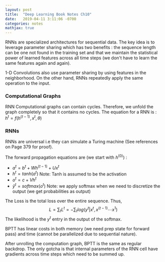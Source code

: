 ```yaml
---
layout: post
title:  "Deep Learning Book Notes Ch10"
date:   2019-04-11 3:11:06 -0700
categories: notes
mathjax: true
---
```


RNNs are specialized architectures for sequential data. The key idea is to leverage parameter sharing which has two benefits : the sequence length can be one not found in the training set and that we maintain the statistical power of learned features across all time steps (we don't have to learn the same features again and again).

1-D Convolutions also use parameter sharing by using features in the neighborhood. On the other hand, RNNs repeatedly apply the same operation to the input.

### Computational Graphs
RNN Computational graphs can contain cycles. Therefore, we unfold the graph completely so that it contains no cycles. The equation for a RNN is : $h^t = f(h^{(t-1)}, x^t, \theta)$

### RNNs 
RNNs are universal i.e they can simulate a Turing machine (See references on Page 379 for proof).

The forward propagation equations are (we start with $h^{(0)}$) :

 - $a^t = b^t + Wh^{(t-1)} + Ux^t$
 - $h^t = tanh(a^t)$ Note: Tanh is assumed to be the activation
 - $o^t = c + Vh^t$
 - $\hat{y}^t = softmax(o^t)$ Note: we apply softmax when we need to discretize the output (we get probabilities as output)

The Loss is the total loss over the entire sequence. Thus,
$$ L = \sum_{t} L^t = -\sum_{t} log(y^t|x^t, x^{(t-1)}\cdots x^1)$$
 The likelihood is the $y^t$ entry in the output of the softmax.

BPTT has linear costs in both memory (we need prep state for forward pass) and time (cannot be parallelized due to sequential nature). 

After unrolling the computation graph, BPTT is the same as regular backdrop. The only gotcha is that internal parameters of the RNN cell have gradients across time steps which need to be summed up.
